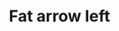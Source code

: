 ---
title: Fat arrow left
tags: ["fat", "arrow", "left", "direction", "pointing", "movement", "navigate"]
icon: fat-arrow-left
svg: '<svg xmlns="http://www.w3.org/2000/svg" width="24" height="24" fill="none" viewBox="0 0 24 24" stroke-width="1.5" stroke-linecap="round" stroke-linejoin="round" stroke="currentColor"><path d="M10.895 4.483c0-.43-.545-.645-.863-.34l-6.884 7.516a.467.467 0 0 0 0 .682l6.884 7.517c.318.304.863.088.863-.341V15.68c0-.267.227-.483.506-.483h9.093c.28 0 .506-.216.506-.482V9.284a.494.494 0 0 0-.506-.482h-9.093a.495.495 0 0 1-.506-.483z"/></svg>'
---
